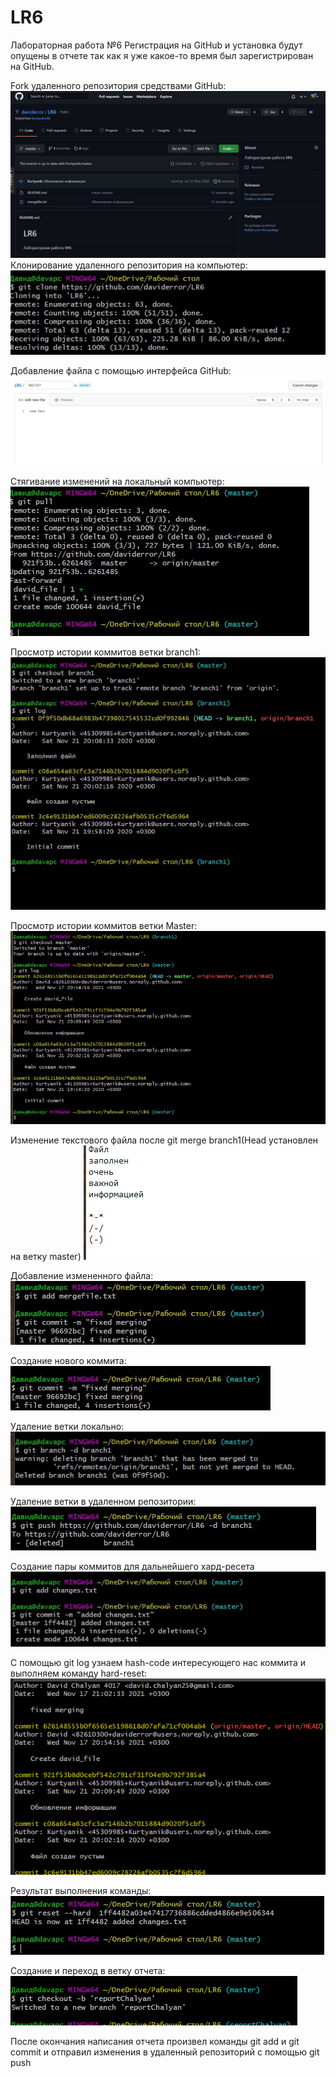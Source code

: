 # LR6
Лабораторная работа №6
Регистрация на GitHub и установка будут опущены в отчете так как я уже какое-то время был зарегистрирован на GitHub.

Fork удаленного репозитория средствами GitHub:
 ![Image alt](https://github.com/daviderror/LR6/raw/reportChalyan/Screens/1.jpg)
Клонирование удаленного репозитория на компьютер:
![Image alt](https://github.com/daviderror/LR6/raw/reportChalyan/Screens/2.jpg)

Добавление файла с помощью интерфейса GitHub:
![Image alt](https://github.com/daviderror/LR6/raw/reportChalyan/Screens/03.jpg)

Стягивание изменений на локальный компьютер:
![Image alt](https://github.com/daviderror/LR6/raw/reportChalyan/Screens/3.jpg)

Просмотр истории коммитов ветки branch1:
![Image alt](https://github.com/daviderror/LR6/raw/reportChalyan/Screens/4.jpg)
      
Просмотр истории коммитов ветки Master:
![Image alt](https://github.com/daviderror/LR6/raw/reportChalyan/Screens/5.jpg)
      
Изменение текстового файла после git merge branch1(Head установлен на ветку master)
![Image alt](https://github.com/daviderror/LR6/raw/reportChalyan/Screens/06.jpg)

Добавление измененного файла:
![Image alt](https://github.com/daviderror/LR6/raw/reportChalyan/Screens/6.jpg)

Создание нового коммита:
![Image alt](https://github.com/daviderror/LR6/raw/reportChalyan/Screens/07.jpg)

Удаление ветки локально:
![Image alt](https://github.com/daviderror/LR6/raw/reportChalyan/Screens/7.jpg)

Удаление ветки в удаленном репозитории:
![Image alt](https://github.com/daviderror/LR6/raw/reportChalyan/Screens/8.jpg)

Создание пары коммитов для дальнейшего хард-ресета
![Image alt](https://github.com/daviderror/LR6/raw/reportChalyan/Screens/10.jpg)

С помощью git log узнаем hash-code интересующего нас коммита и выполняем команду hard-reset:
![Image alt](https://github.com/daviderror/LR6/raw/reportChalyan/Screens/12.png)

Результат выполнения команды:
![Image alt](https://github.com/daviderror/LR6/raw/reportChalyan/Screens/11.jpg)

Создание и переход в ветку отчета:
![Image alt](https://github.com/daviderror/LR6/raw/reportChalyan/Screens/13.png)

После окончания написания отчета произвел команды git add и git commit и отправил изменения в удаленный репозиторий с помощью git push 